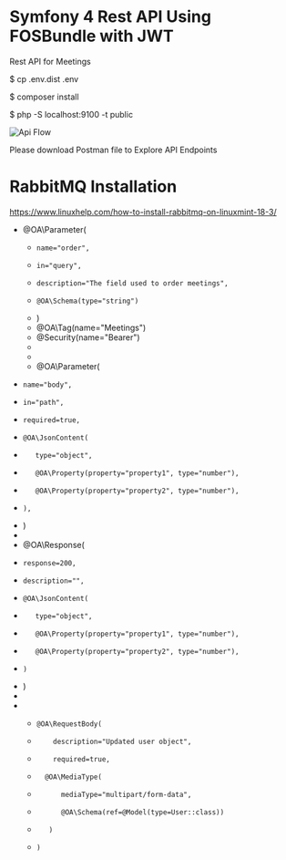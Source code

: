 Symfony 4 Rest API Using FOSBundle with JWT
===========================================

Rest API for Meetings

$ cp .env.dist .env

$ composer install

$ php -S localhost:9100 -t public


![Api Flow](http://learningpage.in/uploads/meeting_api.png) 

Please download Postman file to Explore API Endpoints 

# RabbitMQ Installation
https://www.linuxhelp.com/how-to-install-rabbitmq-on-linuxmint-18-3/

* @OA\Parameter(
     *     name="order",
     *     in="query",
     *     description="The field used to order meetings",
     *     @OA\Schema(type="string")
     * )
     * @OA\Tag(name="Meetings")
     * @Security(name="Bearer")
     *
     *
     *  @OA\Parameter(
 *     name="body",
 *     in="path",
 *     required=true,
 *     @OA\JsonContent(
 *        type="object",
 *        @OA\Property(property="property1", type="number"),
 *        @OA\Property(property="property2", type="number"),
 *     ),
 * )
 *
 * @OA\Response(
 *     response=200,
 *     description="",
 *     @OA\JsonContent(
 *        type="object",
 *        @OA\Property(property="property1", type="number"),
 *        @OA\Property(property="property2", type="number"),
 *     )
 * )
 *
 *  *     @OA\RequestBody(
     *         description="Updated user object",
     *         required=true,
     *       @OA\MediaType(
     *           mediaType="multipart/form-data",
     *           @OA\Schema(ref=@Model(type=User::class))
     *        )
     *     )

